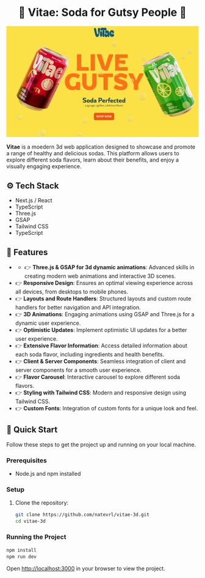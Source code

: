 <h1 align="center">🍹 Vitae: Soda for Gutsy People 🍹</h1>

![Readme Image](/public/readme-image.webp)

**Vitae** is a moedern 3d web application designed to showcase and promote a range of healthy and delicious sodas. This platform allows users to explore different soda flavors, learn about their benefits, and enjoy a visually engaging experience.

## ⚙️ Tech Stack
- Next.js / React
- TypeScript
- Three.js
- GSAP
- Tailwind CSS
- TypeScript


## 🔋 Features

- - 👉 **Three.js & GSAP for 3d dynamic animations**: Advanced skills in creating modern web animations and interactive 3D scenes.
- 👉 **Responsive Design**: Ensures an optimal viewing experience across all devices, from desktops to mobile phones.
- 👉 **Layouts and Route Handlers**: Structured layouts and custom route handlers for better navigation and API integration.
- 👉 **3D Animations**: Engaging animations using GSAP and Three.js for a dynamic user experience.
- 👉 **Optimistic Updates**: Implement optimistic UI updates for a better user experience.
- 👉 **Extensive Flavor Information**: Access detailed information about each soda flavor, including ingredients and health benefits.
- 👉 **Client & Server Components**: Seamless integration of client and server components for a smooth user experience.
- 👉 **Flavor Carousel**: Interactive carousel to explore different soda flavors.
- 👉 **Styling with Tailwind CSS**: Modern and responsive design using Tailwind CSS.
- 👉 **Custom Fonts**: Integration of custom fonts for a unique look and feel.

## 🤸 Quick Start
Follow these steps to get the project up and running on your local machine.

### Prerequisites
- Node.js and npm installed

### Setup
1. Clone the repository:
   ```bash
   git clone https://github.com/natevrl/vitae-3d.git
   cd vitae-3d
   ```

### Running the Project
```bash
npm install
npm run dev
```

Open [http://localhost:3000](http://localhost:3000) in your browser to view the project.
